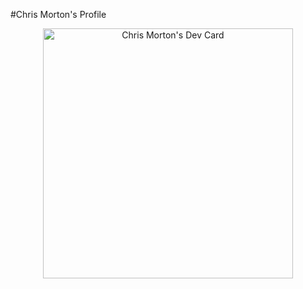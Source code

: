 #Chris Morton's Profile
<p align="center">
<a align="center" href="https://app.daily.dev/Mortr0n"><img src="https://api.daily.dev/devcards/21cfad7c1e2a4162a5208a08af46b738.png?r=m7g" width="400" alt="Chris Morton's Dev Card"/></a>
</p>
<!-- <a href="https://github.com/Mortr0n/"><img src="https://github.com/Mortr0n/Mortr0n/blob/master/devcard.svg" width="400" alt="Chris Morton's Dev Card"/></a> -->
